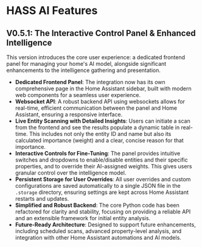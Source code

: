 # HASS AI Features

## V0.5.1: The Interactive Control Panel & Enhanced Intelligence

This version introduces the core user experience: a dedicated frontend panel for managing your home's AI model, alongside significant enhancements to the intelligence gathering and presentation.

- **Dedicated Frontend Panel**: The integration now has its own comprehensive page in the Home Assistant sidebar, built with modern web components for a seamless user experience.
- **Websocket API**: A robust backend API using websockets allows for real-time, efficient communication between the panel and Home Assistant, ensuring a responsive interface.
- **Live Entity Scanning with Detailed Insights**: Users can initiate a scan from the frontend and see the results populate a dynamic table in real-time. This includes not only the entity ID and name but also its calculated importance (weight) and a clear, concise reason for that importance.
- **Interactive Controls for Fine-Tuning**: The panel provides intuitive switches and dropdowns to enable/disable entities and their specific properties, and to override their AI-assigned weights. This gives users granular control over the intelligence model.
- **Persistent Storage for User Overrides**: All user overrides and custom configurations are saved automatically to a single JSON file in the `.storage` directory, ensuring settings are kept across Home Assistant restarts and updates.
- **Simplified and Robust Backend**: The core Python code has been refactored for clarity and stability, focusing on providing a reliable API and an extensible framework for initial entity analysis.
- **Future-Ready Architecture**: Designed to support future enhancements, including scheduled scans, advanced property-level analysis, and integration with other Home Assistant automations and AI models.